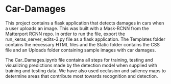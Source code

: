 # Car-Damages
This project contains a flask application that detects damages in cars when a user uploads an image. This was built with a Mask-RCNN from the Matterport RCNN repo. In order to run the file, export the run_keras_server_edits-3.py file as a flask application. The Templates folder contains the necessary HTML files and the Static folder contains the CSS file and an Uploads folder containing sample images with car damages. 

The Car_Damages.ipynb file contains all steps for training, testing and visualizing predictions made by the detection model when supplied with training and testing data. We have also used occlusion and saliency maps to determine areas that contribute most towards recognition and detection.
